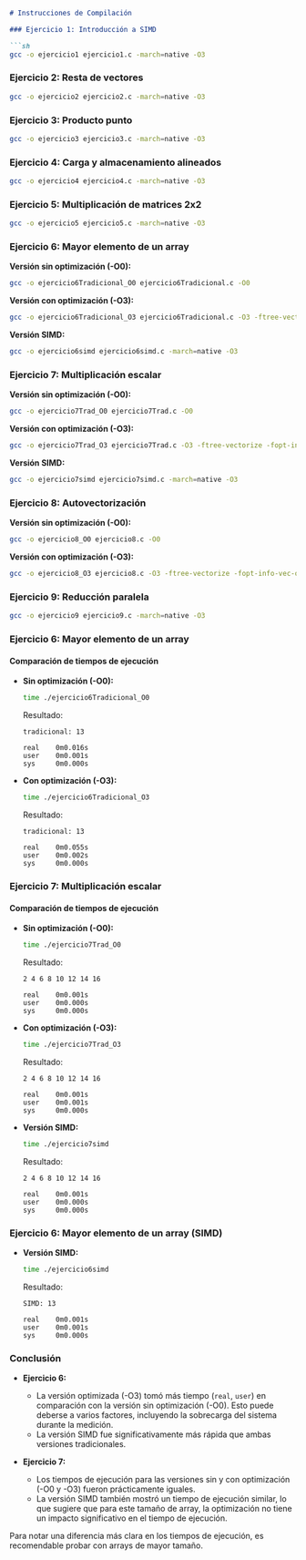 ```markdown
# Instrucciones de Compilación

### Ejercicio 1: Introducción a SIMD

```sh
gcc -o ejercicio1 ejercicio1.c -march=native -O3
```

### Ejercicio 2: Resta de vectores

```sh
gcc -o ejercicio2 ejercicio2.c -march=native -O3
```

### Ejercicio 3: Producto punto

```sh
gcc -o ejercicio3 ejercicio3.c -march=native -O3
```

### Ejercicio 4: Carga y almacenamiento alineados

```sh
gcc -o ejercicio4 ejercicio4.c -march=native -O3
```

### Ejercicio 5: Multiplicación de matrices 2x2

```sh
gcc -o ejercicio5 ejercicio5.c -march=native -O3
```

### Ejercicio 6: Mayor elemento de un array

**Versión sin optimización (-O0):**

```sh
gcc -o ejercicio6Tradicional_O0 ejercicio6Tradicional.c -O0
```

**Versión con optimización (-O3):**

```sh
gcc -o ejercicio6Tradicional_O3 ejercicio6Tradicional.c -O3 -ftree-vectorize -fopt-info-vec-optimized
```

**Versión SIMD:**

```sh
gcc -o ejercicio6simd ejercicio6simd.c -march=native -O3
```

### Ejercicio 7: Multiplicación escalar

**Versión sin optimización (-O0):**

```sh
gcc -o ejercicio7Trad_O0 ejercicio7Trad.c -O0
```

**Versión con optimización (-O3):**

```sh
gcc -o ejercicio7Trad_O3 ejercicio7Trad.c -O3 -ftree-vectorize -fopt-info-vec-optimized
```

**Versión SIMD:**

```sh
gcc -o ejercicio7simd ejercicio7simd.c -march=native -O3
```

### Ejercicio 8: Autovectorización

**Versión sin optimización (-O0):**

```sh
gcc -o ejercicio8_O0 ejercicio8.c -O0
```

**Versión con optimización (-O3):**

```sh
gcc -o ejercicio8_O3 ejercicio8.c -O3 -ftree-vectorize -fopt-info-vec-optimized
```

### Ejercicio 9: Reducción paralela

```sh
gcc -o ejercicio9 ejercicio9.c -march=native -O3
```

### Ejercicio 6: Mayor elemento de un array

#### Comparación de tiempos de ejecución

- **Sin optimización (-O0):**
  ```sh
  time ./ejercicio6Tradicional_O0
  ```
  Resultado:
  ```
  tradicional: 13

  real    0m0.016s
  user    0m0.001s
  sys     0m0.000s
  ```

- **Con optimización (-O3):**
  ```sh
  time ./ejercicio6Tradicional_O3
  ```
  Resultado:
  ```
  tradicional: 13

  real    0m0.055s
  user    0m0.002s
  sys     0m0.000s
  ```

### Ejercicio 7: Multiplicación escalar

#### Comparación de tiempos de ejecución

- **Sin optimización (-O0):**
  ```sh
  time ./ejercicio7Trad_O0
  ```
  Resultado:
  ```
  2 4 6 8 10 12 14 16

  real    0m0.001s
  user    0m0.000s
  sys     0m0.000s
  ```

- **Con optimización (-O3):**
  ```sh
  time ./ejercicio7Trad_O3
  ```
  Resultado:
  ```
  2 4 6 8 10 12 14 16

  real    0m0.001s
  user    0m0.001s
  sys     0m0.000s
  ```

- **Versión SIMD:**
  ```sh
  time ./ejercicio7simd
  ```
  Resultado:
  ```
  2 4 6 8 10 12 14 16

  real    0m0.001s
  user    0m0.000s
  sys     0m0.000s
  ```

### Ejercicio 6: Mayor elemento de un array (SIMD)

- **Versión SIMD:**
  ```sh
  time ./ejercicio6simd
  ```
  Resultado:
  ```
  SIMD: 13

  real    0m0.001s
  user    0m0.001s
  sys     0m0.000s
  ```

### Conclusión

- **Ejercicio 6:**
  - La versión optimizada (-O3) tomó más tiempo (`real`, `user`) en comparación con la versión sin optimización (-O0). Esto puede deberse a varios factores, incluyendo la sobrecarga del sistema durante la medición.
  - La versión SIMD fue significativamente más rápida que ambas versiones tradicionales.

- **Ejercicio 7:**
  - Los tiempos de ejecución para las versiones sin y con optimización (-O0 y -O3) fueron prácticamente iguales.
  - La versión SIMD también mostró un tiempo de ejecución similar, lo que sugiere que para este tamaño de array, la optimización no tiene un impacto significativo en el tiempo de ejecución. 

Para notar una diferencia más clara en los tiempos de ejecución, es recomendable probar con arrays de mayor tamaño.